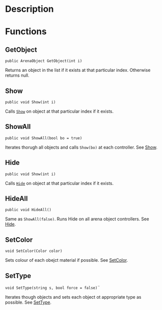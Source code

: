# Description

# Functions
## GetObject
`public ArenaObject GetObject(int i)`

Returns an object in the list if it exists at that particular index. Otherwise returns null.

## Show
`public void Show(int i)`

Calls [`Show`](arena-object.md#show) on object at that particular index if it exists.

## ShowAll
`public void ShowAll(bool bo = true)`

Iterates thorugh all objects and calls `Show(bo)` at each controller. See [Show](arena-object.md#show).

## Hide
`public void Show(int i)`

Calls [`Hide`](arena-object.md#hide) on object at that particular index if it exists.

## HideAll
`public void HideAll()`

Same as `ShowAll(false)`. Runs Hide on all arena object controllers. See [Hide](arenaobject.md#hide).

## SetColor
`void SetColor(Color color)`

Sets colour of each obejct material if possible. See [SetColor](arena-object.md#setcolor).

## SetType
`void SetType(string s, bool force = false)`¨

Iterates though objects and sets each object ot appropriate type as possible. See [SetType](arena-object.md#settype).